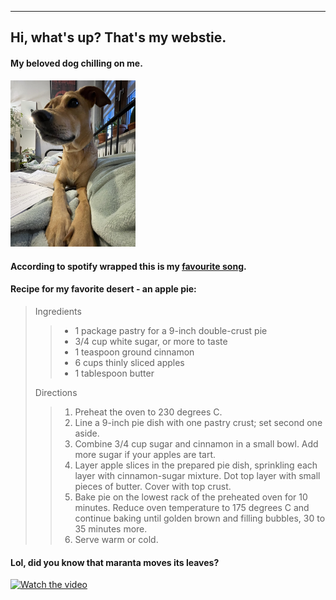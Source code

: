 ----
## Hi, what's up? That's my webstie.

#### My beloved dog chilling on me.


<img src="Pictures/IMG_2562.JPEG" alt="drawing" width="200"/>

#### According to spotify wrapped this is my [favourite song](https://www.youtube.com/watch?v=RVmG_d3HKBA).

#### Recipe for my favorite desert - an apple pie:
> Ingredients
>> - 1 package pastry for a 9-inch double-crust pie
>> - 3/4 cup white sugar, or more to taste
>> - 1 teaspoon ground cinnamon
>> - 6 cups thinly sliced apples
>> - 1 tablespoon butter
>
> Directions
> 
>> 1. Preheat the oven to 230 degrees C.
>> 2. Line a 9-inch pie dish with one pastry crust; set second one aside.
>> 3. Combine 3/4 cup sugar and cinnamon in a small bowl. Add more sugar if your apples are tart.
>> 4. Layer apple slices in the prepared pie dish, sprinkling each layer with cinnamon-sugar mixture. Dot top layer with small pieces of butter. Cover with top crust.
>> 5. Bake pie on the lowest rack of the preheated oven for 10 minutes. Reduce oven temperature to 175 degrees C and continue baking until golden brown and filling bubbles, 30 to 35 minutes more. 
>> 6. Serve warm or cold. 

#### Lol, did you know that maranta moves its leaves?

<a href="https://www.youtube.com/embed/Ge9p4iqARrY?autoplay=1&mute=1" target="_blank">
 <img src="http://img.youtube.com/vi/Ge9p4iqARrY/mqdefault.jpg" alt="Watch the video" width="560" height="315" border="0" />
</a>



